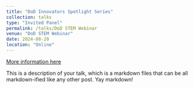 ```yaml
---
title: "DoD Innovators Spotlight Series"
collection: talks
type: "Invited Panel"
permalink: /talks/DoD STEM Webinar
venue: "DoD STEM Webinar"
date: 2024-08-20
location: "Online"
---
```


[More information here](http://example2.com)

This is a description of your talk, which is a markdown files that can be all markdown-ified like any other post. Yay markdown!
